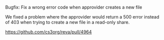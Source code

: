 Bugfix: Fix a wrong error code when approvider creates a new file

We fixed a problem where the approvider would return a 500 error instead of 403 when trying to create a new file in a read-only share.

https://github.com/cs3org/reva/pull/4964
